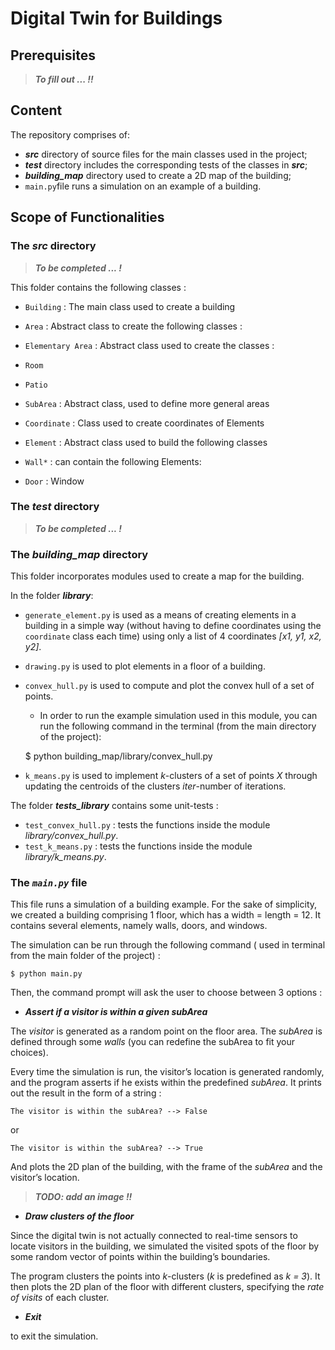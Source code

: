 # Digital Twin for Buildings

## Prerequisites 
> ***To fill out ... !!***

## Content
The repository comprises of:

- ***src*** directory of source files for the main classes used in the project;
- ***test*** directory includes the corresponding tests of the classes in ***src***;
- ***building_map*** directory used to create a 2D map of the building;
- `main.py`file runs a simulation on an example of a building. 


## Scope of Functionalities

### The ***src*** directory
> ***To be completed ... !***

This folder contains the following classes : 
* `Building` : The main class used to create a building 

* `Area` : Abstract class to create the following classes  : 
* `Elementary Area` : Abstract class used to create the classes : 
* `Room`
* `Patio`
* `SubArea` : Abstract class, used to define more general areas
* `Coordinate` : Class used to create coordinates of Elements
* `Element` : Abstract class used to build the following classes
* `Wall*` : can contain the following Elements: 
* `Door` :
Window

### The ***test*** directory
> ***To be completed ... !***



### The ***building_map*** directory
This folder incorporates modules used to create a map for the building. 

In the folder ***library***:
* `generate_element.py` is used as a means of creating elements in a building in a simple way (without having to define coordinates using the `coordinate` class each time) using only a list of 4 coordinates *[x1, y1, x2, y2]*.


*  `drawing.py` is used to plot elements in a floor of a building.


* `convex_hull.py` is used to compute and plot the convex hull of a set of points.  

    * In order to run the example simulation used in this module, you can run the following command in the terminal (from the main directory of the project):
    

    $ python building_map/library/convex_hull.py


* `k_means.py` is used to implement *k*-clusters of a set of points *X* through updating the centroids of the clusters *iter*-number of iterations.


The folder ***tests_library*** contains some unit-tests : 
* `test_convex_hull.py` : tests the functions inside the module *library/convex_hull.py*. 
* `test_k_means.py` : tests the functions inside the module *library/k_means.py*. 

### The *`main.py`* file

This file runs a simulation of a building example. For the sake of simplicity, we created a building comprising 1 floor, which has a width = length = 12. It contains several elements, namely walls, doors, and windows. 

The simulation can be run through the following command ( used in terminal from the main folder of the project) : 

    $ python main.py

Then, the command prompt will ask the user to choose between 3 options : 
* ***Assert if a visitor is within a given subArea***

The *visitor* is generated as a random point on the floor area. The *subArea* is defined through some *walls* (you can redefine the subArea to fit your choices). 

Every time the simulation is run, the visitor’s location is generated randomly, and the program asserts if he exists within the predefined *subArea*. It prints out the result in the form of a string : 

    The visitor is within the subArea? --> False
or

    The visitor is within the subArea? --> True

And plots the 2D plan of the building, with the frame of the *subArea* and the visitor’s location. 
> ***TODO: add an image !!***

* ***Draw clusters of the floor***

Since the digital twin is not actually connected to real-time sensors to locate visitors in the building, we simulated the visited spots of the floor by some random vector of points within the building’s boundaries. 

The program clusters the points into *k*-clusters (*k* is predefined as *k = 3*). It then plots the 2D plan of the floor with different clusters, specifying the *rate of visits* of each cluster. 
* ***Exit***

to exit the simulation.
